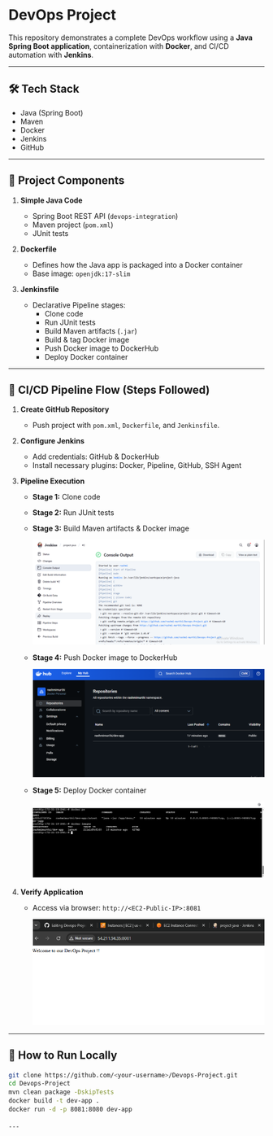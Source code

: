 
# DevOps Project

This repository demonstrates a complete DevOps workflow using a **Java Spring Boot application**, containerization with **Docker**, and CI/CD automation with **Jenkins**.

---

## 🛠️ Tech Stack

- Java (Spring Boot)  
- Maven  
- Docker  
- Jenkins  
- GitHub  

---

## 📂 Project Components

1. **Simple Java Code**
   - Spring Boot REST API (`devops-integration`)  
   - Maven project (`pom.xml`)  
   - JUnit tests  

2. **Dockerfile**
   - Defines how the Java app is packaged into a Docker container  
   - Base image: `openjdk:17-slim`  

3. **Jenkinsfile**
   - Declarative Pipeline stages:  
     - Clone code  
     - Run JUnit tests  
     - Build Maven artifacts (`.jar`)  
     - Build & tag Docker image  
     - Push Docker image to DockerHub  
     - Deploy Docker container  

---

## 🚀 CI/CD Pipeline Flow (Steps Followed)

1. **Create GitHub Repository**  
   - Push project with `pom.xml`, `Dockerfile`, and `Jenkinsfile`.

2. **Configure Jenkins**  
   - Add credentials: GitHub & DockerHub  
   - Install necessary plugins: Docker, Pipeline, GitHub, SSH Agent  

3. **Pipeline Execution**  

   - **Stage 1:** Clone code  

   - **Stage 2:** Run JUnit tests  

   - **Stage 3:** Build Maven artifacts & Docker image

     ![Build Success](Images/Build-Success.png)  

   - **Stage 4:** Push Docker image to DockerHub

     ![DockerHub Push](Images/dockerHub-image.png)  

   - **Stage 5:** Deploy Docker container

     ![Deployment](Images/container-image.png)  

4. **Verify Application**  
   - Access via browser: `http://<EC2-Public-IP>:8081`

     ![Application Access ](Images/Browser-Output.png)  

---

## 📖 How to Run Locally

```bash
git clone https://github.com/<your-username>/Devops-Project.git
cd Devops-Project
mvn clean package -DskipTests
docker build -t dev-app .
docker run -d -p 8081:8080 dev-app

---
